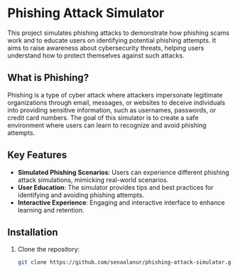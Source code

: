 # Phishing Attack Simulator

This project simulates phishing attacks to demonstrate how phishing scams work and to educate users on identifying potential phishing attempts. It aims to raise awareness about cybersecurity threats, helping users understand how to protect themselves against such attacks. 

## What is Phishing?

Phishing is a type of cyber attack where attackers impersonate legitimate organizations through email, messages, or websites to deceive individuals into providing sensitive information, such as usernames, passwords, or credit card numbers. The goal of this simulator is to create a safe environment where users can learn to recognize and avoid phishing attempts.

## Key Features

- **Simulated Phishing Scenarios**: Users can experience different phishing attack simulations, mimicking real-world scenarios.
- **User Education**: The simulator provides tips and best practices for identifying and avoiding phishing attempts.
- **Interactive Experience**: Engaging and interactive interface to enhance learning and retention.


## Installation

1. Clone the repository:
   ```bash
   git clone https://github.com/senaalanur/phishing-attack-simulator.git
